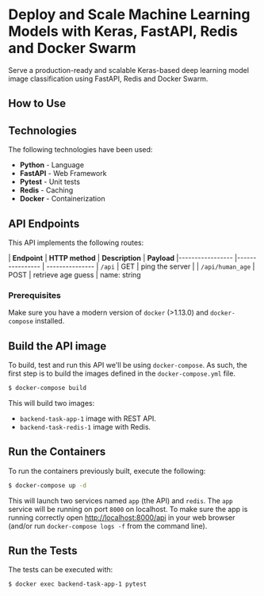 # Deploy and Scale Machine Learning Models with Keras, FastAPI, Redis and Docker Swarm
Serve a production-ready and scalable Keras-based deep learning model image classification using FastAPI, Redis and Docker Swarm. 

## How to Use

## Technologies

The following technologies have been used:

- **Python** - Language
- **FastAPI** - Web Framework
- **Pytest** - Unit tests
- **Redis** - Caching
- **Docker** - Containerization

## API Endpoints

This API implements the following routes:

| **Endpoint**     	| **HTTP method**    | **Description**      	| **Payload** 
|-----------------	|----------------  	 | ---------------
| `/api`     	    | GET           	 | ping the server    	    |
| `/api/human_age`	| POST       	     | retrieve age  guess  	| name: string


### Prerequisites
Make sure you have a modern version of `docker` (>1.13.0) and `docker-compose` installed.

## Build the API image

To build, test and run this API we'll be using `docker-compose`. As such, the first step
is to build the images defined in the `docker-compose.yml` file.

```bash
$ docker-compose build
```

This will build two images:

- `backend-task-app-1` image with REST API.
- `backend-task-redis-1` image with Redis.

## Run the Containers
 
To run the containers previously built, execute the following:
 
```bash
$ docker-compose up -d
```

This will launch two services named `app` (the API) and `redis`. The `app` service will be running on port `8000` on localhost. 
To make sure the app is running correctly open [http://localhost:8000/api](http://localhost:8000/api) in 
your web browser (and/or run `docker-compose logs -f` from the command line). 

## Run the Tests

The tests can be executed with:

```bash
$ docker exec backend-task-app-1 pytest
```
